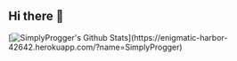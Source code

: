 ## Hi there 👋

<!--
**Mambroise/Mambroise** is a ✨ _special_ ✨ repository because its `README.md` (this file) appears on your GitHub profile.

Here are some ideas to get you started:

- 🔭 I’m currently working on ...
- 🌱 I’m currently learning ...
- 👯 I’m looking to collaborate on ...
- 🤔 I’m looking for help with ...
- 💬 Ask me about ...
- 📫 How to reach me: ...
- 😄 Pronouns: ...
- ⚡ Fun fact: ...
-->
[![SimplyProgger's Github Stats](https://enigmatic-harbor-42642.herokuapp.com/?name=[SimplyProgger](https://github.com/Mambroise))](https://enigmatic-harbor-42642.herokuapp.com/?name=SimplyProgger)
